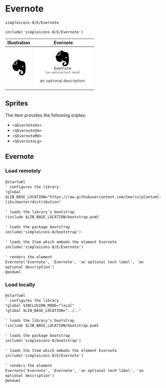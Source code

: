 # Evernote


```text
simpleicons-8/E/Evernote
```

```text
include('simpleicons-8/E/Evernote')
```



| Illustration | Evernote |
| :---: | :---: |
| ![illustration for Illustration](../../simpleicons-8/E/Evernote.png) | ![illustration for Evernote](../../simpleicons-8/E/Evernote.Local.png) |



## Sprites
The item provides the following sriptes:

- `<$EvernoteXs>`
- `<$EvernoteSm>`
- `<$EvernoteMd>`
- `<$EvernoteLg>`





## Evernote

### Load remotely
```plantuml
@startuml
' configures the library
!global $LIB_BASE_LOCATION="https://raw.githubusercontent.com/tmorin/plantuml-libs/master/distribution"

' loads the library's bootstrap
!include $LIB_BASE_LOCATION/bootstrap.puml

' loads the package bootstrap
include('simpleicons-8/bootstrap')

' loads the Item which embeds the element Evernote
include('simpleicons-8/E/Evernote')

' renders the element
Evernote('Evernote', 'Evernote', 'an optional tech label', 'an optional description')
@enduml
```

### Load locally
```plantuml
@startuml
' configures the library
!global $INCLUSION_MODE="local"
!global $LIB_BASE_LOCATION="../.."

' loads the library's bootstrap
!include $LIB_BASE_LOCATION/bootstrap.puml

' loads the package bootstrap
include('simpleicons-8/bootstrap')

' loads the Item which embeds the element Evernote
include('simpleicons-8/E/Evernote')

' renders the element
Evernote('Evernote', 'Evernote', 'an optional tech label', 'an optional description')
@enduml
```


